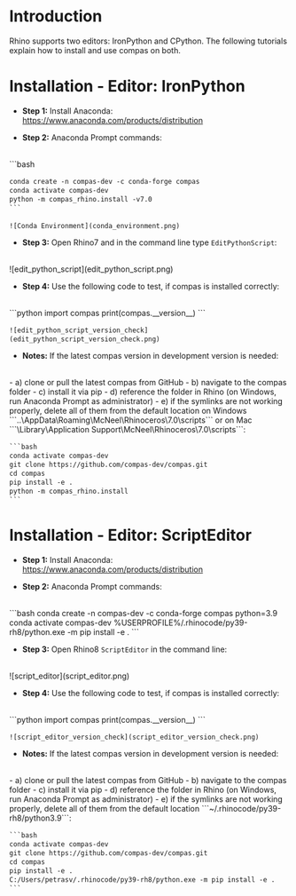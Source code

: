 # Introduction

Rhino supports two editors: IronPython and CPython. The following tutorials explain how to install and use compas on both.

# Installation - Editor: IronPython

- **Step 1:** Install Anaconda: https://www.anaconda.com/products/distribution

- **Step 2:** Anaconda Prompt commands:
<br />
    ```bash

    conda create -n compas-dev -c conda-forge compas
    conda activate compas-dev
    python -m compas_rhino.install -v7.0
    ```

    ![Conda Environment](conda_environment.png)

- **Step 3:** Open Rhino7 and in the command line type ```EditPythonScript```:
<br />
    ![edit_python_script](edit_python_script.png) 

- **Step 4:** Use the following code to test, if compas is installed correctly:
<br />
    ```python
    import compas
    print(compas.__version__)
    ```

    ![edit_python_script_version_check](edit_python_script_version_check.png)

- **Notes:** If the latest compas version in development version is needed:
<br />
  -  a) clone or pull the latest compas from GitHub
  -  b) navigate to the compas folder
  -  c) install it via pip
  -  d) reference the folder in Rhino (on Windows, run Anaconda Prompt as administrator)
  -  e) if the symlinks are not working properly, delete all of them from the default location on Windows ```..\AppData\Roaming\McNeel\Rhinoceros\7.0\scripts``` or on Mac ```\Library\Application Support\McNeel\Rhinoceros\7.0\scripts```:
<br />

    ```bash
    conda activate compas-dev
    git clone https://github.com/compas-dev/compas.git
    cd compas
    pip install -e .
    python -m compas_rhino.install
    ```


# Installation - Editor: ScriptEditor


- **Step 1:** Install Anaconda: https://www.anaconda.com/products/distribution

- **Step 2:** Anaconda Prompt commands:
<br />
    ```bash
    conda create -n compas-dev -c conda-forge compas python=3.9
    conda activate compas-dev
    %USERPROFILE%/.rhinocode/py39-rh8/python.exe -m pip install -e .
    ```

- **Step 3:** Open Rhino8 ```ScriptEditor``` in the command line:
<br />
    ![script_editor](script_editor.png) 

- **Step 4:** Use the following code to test, if compas is installed correctly:
<br />
    ```python
    import compas
    print(compas.__version__)
    ```

    ![script_editor_version_check](script_editor_version_check.png)

- **Notes:** If the latest compas version in development version is needed:
<br />
  -  a) clone or pull the latest compas from GitHub
  -  b) navigate to the compas folder
  -  c) install it via pip
  -  d) reference the folder in Rhino (on Windows, run Anaconda Prompt as administrator)
  -  e) if the symlinks are not working properly, delete all of them from the default location ```~/.rhinocode/py39-rh8/python3.9```:
<br />

    ```bash
    conda activate compas-dev
    git clone https://github.com/compas-dev/compas.git
    cd compas
    pip install -e .
    C:/Users/petrasv/.rhinocode/py39-rh8/python.exe -m pip install -e .
    ```
